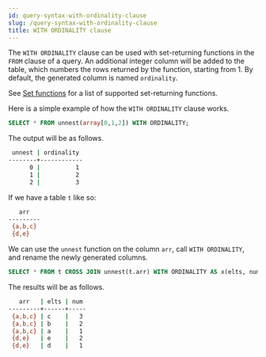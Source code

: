 ```yaml
---
id: query-syntax-with-ordinality-clause
slug: /query-syntax-with-ordinality-clause
title: WITH ORDINALITY clause
---
```


The `WITH ORDINALITY` clause can be used with set-returning functions in the `FROM` clause of a query. An additional integer column will be added to the table, which numbers the rows returned by the function, starting from 1. By default, the generated column is named `ordinality`. 

See [Set functions](/sql/function-operators/sql-function-set-functions.md) for a list of supported set-returning functions.

Here is a simple example of how the `WITH ORDINALITY` clause works. 

```sql
SELECT * FROM unnest(array[0,1,2]) WITH ORDINALITY;
```

The output will be as follows.

```bash
 unnest | ordinality 
--------+------------
      0 |          1
      1 |          2
      2 |          3
```

If we have a table `t` like so:

```bash
   arr   
---------
 {a,b,c}
 {d,e}
```

We can use the `unnest` function on the column `arr`, call `WITH ORDINALITY`, and rename the newly generated columns.

```sql
SELECT * FROM t CROSS JOIN unnest(t.arr) WITH ORDINALITY AS x(elts, num);
```

The results will be as follows. 

```bash
   arr   | elts | num 
---------+------+-----
 {a,b,c} | c    |   3
 {a,b,c} | b    |   2
 {a,b,c} | a    |   1
 {d,e}   | e    |   2
 {d,e}   | d    |   1
```